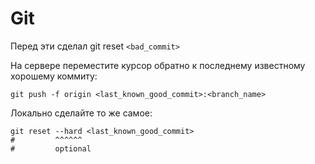# Git

Перед эти сделал git reset `<bad_commit>`

На сервере переместите курсор обратно к последнему известному хорошему коммиту:

````
git push -f origin <last_known_good_commit>:<branch_name>
````

Локально сделайте то же самое:

```
git reset --hard <last_known_good_commit>
#         ^^^^^^
#         optional
```
